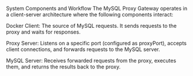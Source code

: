 
System Components and Workflow
The MySQL Proxy Gateway operates in a client-server architecture where the following components interact:

Docker Client: The source of MySQL requests. It sends requests to the proxy and waits for responses.

Proxy Server: Listens on a specific port (configured as proxyPort), accepts client connections, and forwards requests to the MySQL server.

MySQL Server: Receives forwarded requests from the proxy, executes them, and returns the results back to the proxy.


